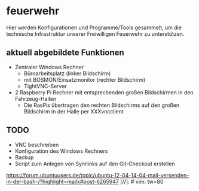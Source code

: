 # feuerwehr

Hier werden Konfigurationen und Programme/Tools gesammelt, um die technische Infrastruktur unserer Freiwilligen Feuerwehr zu unterstützen.

## aktuell abgebildete Funktionen

* Zentraler Windows Rechner
    * Büroarbeitsplatz (linker Bildschirm)
    * mit BOSMON/Einsatzmonitor (rechter Bildschirm)
    * TightVNC-Server
* 2 Raspberry Pi Rechner mit entsprechenden großen Bildschirmen in den Fahrzeug-Hallen
    * Die RasPis übertragen den rechten Bildschirms auf den großen Bildschirm in der Halle per XXXvncclient

## TODO
* VNC beschreiben
* Konfiguration des Windows Rechners
* Backup
* Script zum Anlegen von Symlinks auf den Git-Checkout erstellen

https://forum.ubuntuusers.de/topic/ubuntu-12-04-14-04-mail-versenden-in-der-bash-/?highlight=mailx#post-6265947
[//]: # vim: tw=80
